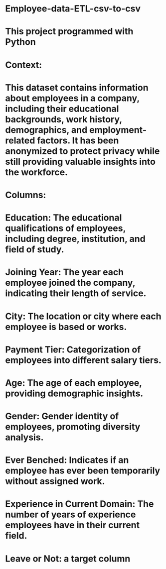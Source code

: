 # Employee-data-ETL-csv-to-csv
# This project programmed with Python 
# Context:
# This dataset contains information about employees in a company, including their educational backgrounds, work history, demographics, and employment-related factors. It has been anonymized to protect privacy while still providing valuable insights into the workforce.

# Columns:

# Education: The educational qualifications of employees, including degree, institution, and field of study.

# Joining Year: The year each employee joined the company, indicating their length of service.

# City: The location or city where each employee is based or works.

# Payment Tier: Categorization of employees into different salary tiers.

# Age: The age of each employee, providing demographic insights.

# Gender: Gender identity of employees, promoting diversity analysis.

# Ever Benched: Indicates if an employee has ever been temporarily without assigned work.

# Experience in Current Domain: The number of years of experience employees have in their current field.

# Leave or Not: a target column
